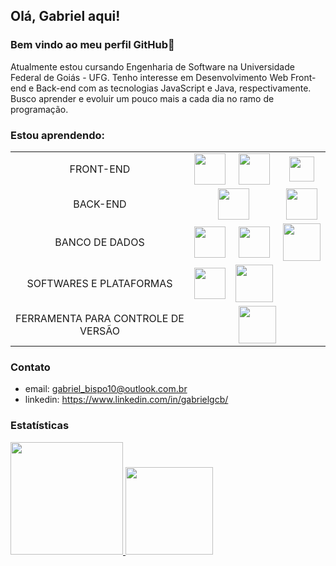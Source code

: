 ## Olá, Gabriel aqui! 
### Bem vindo ao meu perfil GitHub👋

Atualmente estou cursando Engenharia de Software na Universidade Federal de Goiás - UFG. Tenho interesse em Desenvolvimento Web Front-end e Back-end com as tecnologias JavaScript e Java, respectivamente. Busco aprender e evoluir um pouco mais a cada dia no ramo de programação.
      
### Estou aprendendo:


<table>
    <tr>
        <td align="center">FRONT-END</td>
        <td align="center"><img src="https://cdn.jsdelivr.net/gh/devicons/devicon/icons/html5/html5-plain-wordmark.svg" width="50" height="50"></td>
        <td align="center"><img src="https://cdn.jsdelivr.net/gh/devicons/devicon/icons/css3/css3-plain-wordmark.svg" width="50" height="50"></td>
        <td align="center"><img src="https://cdn.jsdelivr.net/gh/devicons/devicon/icons/javascript/javascript-plain.svg" width="40" height="40"></td>
    </tr>
    <tr>
        <td align="center">BACK-END</td>
        <td colspan="2" align="center"><img src="https://cdn.jsdelivr.net/gh/devicons/devicon/icons/java/java-original-wordmark.svg" width="50" height="50"></td>
        <td align="center"><img src="https://cdn.jsdelivr.net/gh/devicons/devicon/icons/spring/spring-original-wordmark.svg" width="50" height="50"></td>  
    </tr>
    <tr>
        <td align="center">BANCO DE DADOS</td>
        <td align="center"><img src="https://cdn.jsdelivr.net/gh/devicons/devicon/icons/mysql/mysql-original-wordmark.svg" width="50" height="50"></td>
        <td align="center"><img src="https://cdn.jsdelivr.net/gh/devicons/devicon/icons/mongodb/mongodb-plain-wordmark.svg" width="50" height="50"></td>
        <td align="center"><img src="https://cdn.jsdelivr.net/gh/devicons/devicon/icons/postgresql/postgresql-original-wordmark.svg" width="60" height="60"></td>   
      </tr>
      <tr>
        <td align="center">SOFTWARES E PLATAFORMAS</td>
        <td align="center"><img src="https://cdn.jsdelivr.net/gh/devicons/devicon/icons/vscode/vscode-original-wordmark.svg" width="50" height="50"></td>    
        <td align="center"><img src="https://cdn.jsdelivr.net/gh/devicons/devicon/icons/intellij/intellij-original-wordmark.svg" width="60" height="60"></td>
      </tr>
      <tr>
        <td align="center">FERRAMENTA PARA CONTROLE DE VERSÃO</td>
        <td colspan="3" align="center"><img src="https://cdn.jsdelivr.net/gh/devicons/devicon/icons/git/git-plain-wordmark.svg" width="60" height="60"></td>
      </tr>
</table>
     
           
### Contato
- email: gabriel_bispo10@outlook.com.br
- linkedin: https://www.linkedin.com/in/gabrielgcb/


### Estatísticas
<div>
<a href="https://github.com/gabrielgcb">
<img height="180em" src="https://github-readme-stats-sigma-five.vercel.app/api/top-langs/?username=gabrielgcb&layout=compact&langs_count=7&theme=light"/>
<img height="140em" src="https://github-readme-stats-sigma-five.vercel.app/api?username=gabrielgcb&show_icons=true&theme=light&include_all_commits=true&count_private=true"/>
</div>
